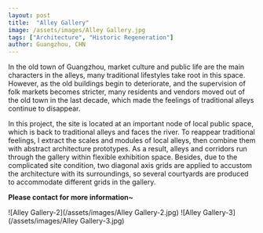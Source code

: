 ```yaml
---
layout: post
title:  "Alley Gallery"
image: /assets/images/Alley Gallery.jpg
tags: ["Architecture", "Historic Regeneration"]
author: Guangzhou, CHN
---
```


In the old town of Guangzhou, market culture and public life are the main characters in the alleys, many traditional lifestyles take root in this space. However, as the old buildings begin to deteriorate, and the supervision of folk markets becomes stricter, many residents and vendors moved out of the old town in the last decade, which made the feelings of traditional alleys continue to disappear.
 
In this project, the site is located at an important node of local public space, which is back to traditional alleys and faces the river. To reappear traditional feelings, I extract the scales and modules of local alleys, then combine them with abstract architecture prototypes. As a result, alleys and corridors run through the gallery within flexible exhibition space. Besides, due to the complicated site condition, two diagonal axis grids are applied to accustom the architecture with its surroundings, so several courtyards are produced to accommodate different grids in the gallery.

**Please contact for more information~**

![Alley Gallery-2](/assets/images/Alley Gallery-2.jpg)
![Alley Gallery-3](/assets/images/Alley Gallery-3.jpg)
